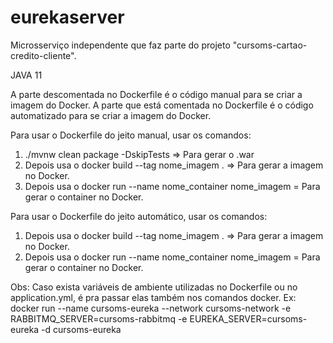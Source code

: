 # eurekaserver
Microsserviço independente que faz parte do projeto "cursoms-cartao-credito-cliente".

JAVA 11

A parte descomentada no Dockerfile é o código manual para se criar a imagem do Docker. 
A parte que está comentada no Dockerfile é o código automatizado para se criar a imagem do Docker. 

Para usar o Dockerfile do jeito manual, usar os comandos:

1) ./mvnw clean package -DskipTests => Para gerar o .war
2) Depois usa o docker build --tag nome_imagem . => Para gerar a imagem no Docker.
3) Depois usa o docker run --name nome_container nome_imagem = Para gerar o container no Docker.

Para usar o Dockerfile do jeito automático, usar os comandos:

1) Depois usa o docker build --tag nome_imagem . => Para gerar a imagem no Docker.
2) Depois usa o docker run --name nome_container nome_imagem = Para gerar o container no Docker.

Obs: Caso exista variáveis de ambiente utilizadas no Dockerfile ou no application.yml, é pra passar elas também nos comandos docker.
Ex: docker run --name cursoms-eureka --network cursoms-network -e RABBITMQ_SERVER=cursoms-rabbitmq -e EUREKA_SERVER=cursoms-eureka -d cursoms-eureka
